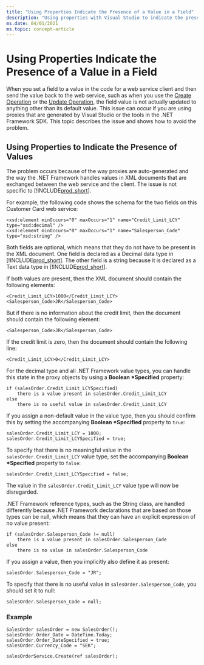 ```yaml
---
title: "Using Properties Indicate the Presence of a Value in a Field"
description: "Using properties with Visual Studio to indicate the presence of a value in a field."
ms.date: 04/01/2021
ms.topic: concept-article
---
```


# Using Properties Indicate the Presence of a Value in a Field

When you set a field to a value in the code for a web service client and then send the value back to the web service, such as when you use the [Create Operation](Create-Operation.md) or the [Update Operation](Update-Operation.md), the field value is not actually updated to anything other than its default value. This issue can occur if you are using proxies that are generated by Visual Studio or the tools in the .NET Framework SDK. This topic describes the issue and shows how to avoid the problem.  
  
## Using Properties to Indicate the Presence of Values

The problem occurs because of the way proxies are auto-generated and the way the .NET Framework handles values in XML documents that are exchanged between the web service and the client. The issue is not specific to [!INCLUDE[prod_short](../developer/includes/prod_short.md)].  
  
 For example, the following code shows the schema for the two fields on this Customer Card web service:  
  
```  
<xsd:element minOccurs="0" maxOccurs="1" name="Credit_Limit_LCY" type="xsd:decimal" />   
<xsd:element minOccurs="0" maxOccurs="1" name="Salesperson_Code" type="xsd:string" />   
```  
  
 Both fields are optional, which means that they do not have to be present in the XML document. One field is declared as a Decimal data type in [!INCLUDE[prod_short](../developer/includes/prod_short.md)]. The other field is a string because it is declared as a Text data type in [!INCLUDE[prod_short](../developer/includes/prod_short.md)].  
  
 If both values are present, then the XML document should contain the following elements:  
  
```  
<Credit_Limit_LCY>1000</Credit_Limit_LCY>   
<Salesperson_Code>JR</Salesperson_Code>   
```  
  
 But if there is no information about the credit limit, then the document should contain the following element:  
  
```  
<Salesperson_Code>JR</Salesperson_Code>   
```  
  
 If the credit limit is zero, then the document should contain the following line:  
  
```  
<Credit_Limit_LCY>0</Credit_Limit_LCY>   
```  
  
 For the decimal type and all .NET Framework value types, you can handle this  state in the proxy objects by using a **Boolean \*Specified** property:  
  
```  
if (salesOrder.Credit_Limit_LCYSpecified)  
    there is a value present in salesOrder.Credit_Limit_LCY  
else   
    there is no useful value in salesOrder.Credit_Limit_LCY  
```  
  
 If you assign a non-default value in the value type, then you should confirm this by setting the accompanying **Boolean \*Specified** property to `true`:  
  
```  
salesOrder.Credit_Limit_LCY = 1000;  
salesOrder.Credit_Limit_LCYSpecified = true;  
```  
  
 To specify that there is no meaningful value in the `salesOrder.Credit_Limit_LCY` value type, set the accompanying **Boolean \*Specified** property to `false`:  
  
```  
salesOrder.Credit_Limit_LCYSpecified = false;  
```  
  
 The value in the `salesOrder.Credit_Limit_LCY` value type will now be disregarded.  
  
 .NET Framework reference types, such as the String class, are handled differently because .NET Framework declarations that are based on those types can be null, which means that they can have an explicit expression of no value present:  
  
```  
if (salesOrder.Salesperson_Code != null)  
    there is a value present in salesOrder.Salesperson_Code  
else   
    there is no value in salesOrder.Salesperson_Code  
```  
  
 If you assign a value, then you implicitly also define it as present:  
  
```  
salesOrder.Salesperson_Code = "JR";  
```  
  
 To specify that there is no useful value in `salesOrder.Salesperson_Code`, you should set it to null:  
  
```  
salesOrder.Salesperson_Code = null;  
```  
  
### Example  
  
```  
SalesOrder salesOrder = new SalesOrder();  
salesOrder.Order_Date = DateTime.Today;  
salesOrder.Order_DateSpecified = true;  
salesOrder.Currency_Code = "SEK";  
  
salesOrderService.Create(ref salesOrder);  
```

